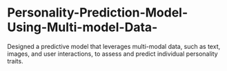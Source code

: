 # Personality-Prediction-Model-Using-Multi-model-Data-

 Designed a predictive model that leverages multi-modal data, such as text, images, and user interactions, to assess and predict individual personality traits.
